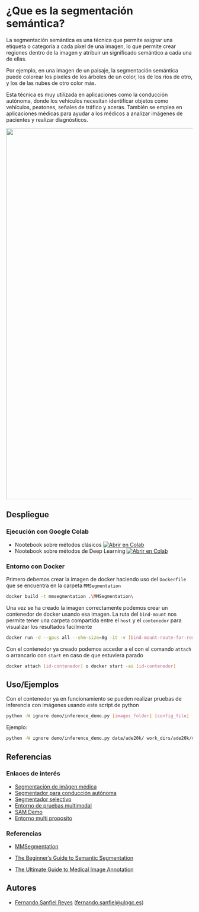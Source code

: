 # ¿Que es la segmentación semántica?

La segmentación semántica es una técnica que permite asignar una etiqueta o categoría a cada píxel de una imagen, lo que permite crear regiones dentro de la imagen y atribuir un significado semántico a cada una de ellas.

Por ejemplo, en una imagen de un paisaje, la segmentación semántica puede colorear los píxeles de los árboles de un color, los de los ríos de otro, y los de las nubes de otro color más.

Esta técnica es muy utilizada en aplicaciones como la conducción autónoma, donde los vehículos necesitan identificar objetos como vehículos, peatones, señales de tráfico y aceras.
También se emplea en aplicaciones médicas para ayudar a los médicos a analizar imágenes de pacientes y realizar diagnósticos.
<p align="center">
  <img src="https://1.bp.blogspot.com/-oSVo5zrtc_Y/Xxc5yMjPndI/AAAAAAAAGP8/yLbgy8VsfeoSY_5TTgJSjupW5QGRtjjewCLcBGAsYHQ/s1600/image2.gif" width="1000">
</p>

## Despliegue

### Ejecución con Google Colab
- Nootebook sobre métodos clásicos [![Abrir en Colab](https://colab.research.google.com/assets/colab-badge.svg)](https://colab.research.google.com/github/reyesanfer/SemSeg_TestEnv/blob/main/tecnicas_clasicas/tecnicas_clasicas_segmentacion.ipynb)
- Nootebook sobre métodos de Deep Learning [![Abrir en Colab](https://colab.research.google.com/assets/colab-badge.svg)](https://colab.research.google.com/github/reyesanfer/SemSeg_TestEnv/blob/main/deep_learning/modelos_de_deep_learning.ipynb)

<h3>Entorno con Docker <img src="https://static-00.iconduck.com/assets.00/docker-icon-2048x2048-5mc7mvtn.png" style="width: 1em; height: 1em; vertical-align: middle;"></h3>

Primero debemos crear la imagen de docker haciendo uso del `Dockerfile` que se encuentra en la carpeta `MMSegmentation`
```bash
docker build -t mmsegmentation .\MMSegmentation\
```
Una vez se ha creado la imagen correctamente podemos crear un contenedor de docker usando esa imagen. La ruta del `bind-mount` nos permite tener una carpeta compartida entre el `host` y el `contenedor` para visualizar los resultados facilmente
```bash
docker run -d --gpus all --shm-size=8g -it -v [bind-mount-route-for-results]:/mmsegmentation/results --name [container-name] [image-name]
```
Con el contenedor ya creado podemos acceder a el con el comando `attach` o arrancarlo con `start` en caso de que estuviera parado
```bash
docker attach [id-contenedor] o docker start -ai [id-contenedor]
```
## Uso/Ejemplos

Con el contenedor ya en funcionamiento se pueden realizar pruebas de inferencia con imágenes usando este script de python
```bash
python -W ignore demo/inference_demo.py [images_folder] [config_file] [checkpoint] [out_folder_name] --with-labels [boolean_value]
```
Ejemplo:
```bash
python -W ignore demo/inference_demo.py data/ade20k/ work_dirs/ade20k/mask2former...py [checkpoint] [out_folder_name] --with-labels [boolean_value]
```


## Referencias

### Enlaces de interés

- [Segmentación de imágen médica](https://huggingface.co/spaces/kbressem/MRSegmentator)
- [Segmentador para conducción autónoma](https://huggingface.co/spaces/Rohit8y/Semantic-Segmentation)
- [Segmentador selectivo](https://huggingface.co/spaces/SkalskiP/florence-sam)
- [Entorno de pruebas multimodal](https://huggingface.co/spaces/shi-labs/OneFormer)
- [SAM Demo](https://segment-anything.com/demo)
- [Entorno multi proposito](https://huggingface.co/spaces/EPFL-VILAB/4M)

### Referencias

- [MMSegmentation](https://github.com/open-mmlab/mmsegmentation/tree/main)

- [The Beginner’s Guide to Semantic Segmentation](https://www.v7labs.com/blog/semantic-segmentation-guide)

- [The Ultimate Guide to Medical Image Annotation](https://www.v7labs.com/blog/medical-image-annotation-guide)
## Autores

- [Fernando Sanfiel Reyes](https://github.com/reyesanfer) (fernando.sanfiel@ulpgc.es)

